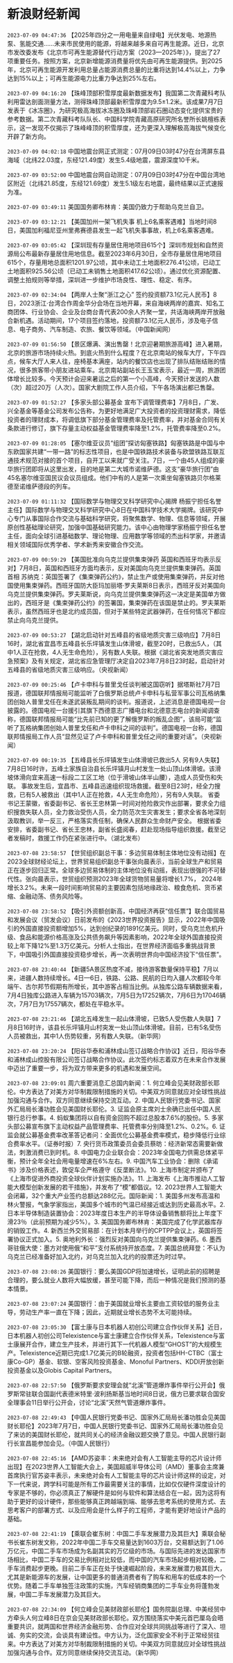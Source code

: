 # 新浪财经新闻
`2023-07-09 04:47:36` 【2025年四分之一用电量来自绿电】光伏发电、地源热泵、氢能交通……未来市民使用的能源，将越来越多来自可再生能源。近日，北京市发改委发布《北京市可再生能源替代行动方案（2023—2025年）》，提出了27项重要任务。按照方案，北京新增能源消费量将优先由可再生能源提供。到2025年，北京可再生能源开发利用总量占能源消费总量的比重将达到14.4%以上，力争达到15%以上；可再生能源电力比重力争达到25%左右。

`2023-07-09 04:16:20` 【珠峰顶部积雪厚度最新数据发布】我国第二次青藏科考队利用雷达剖面测量方法，测得珠峰顶部最新积雪厚度为9.5±1.2米。该成果7月7日发表于《冰冻圈》，为研究极高海拔冰冻圈及珠峰顶部岩石圈动态变化提供宝贵的参考数据。第二次青藏科考队队长、中国科学院青藏高原研究所名誉所长姚檀栋表示，这一发现不仅揭示了珠峰峰顶的积雪厚度，还为更深入理解极高海拔气候变化开辟了新方向。

`2023-07-09 04:02:18` 中国地震台网正式测定：07月09日03时47分在台湾屏东县海域（北纬22.03度，东经121.49度）发生5.4级地震，震源深度10千米。

`2023-07-09 03:52:00` 中国地震台网自动测定：07月09日03时47分在中国台湾地区附近（北纬21.85度，东经121.69度）发生5.1级左右地震，最终结果以正式速报为准。

`2023-07-09 03:49:11` 美国国务卿布林肯：美国仍致力于帮助乌克兰自卫。

`2023-07-09 03:12:21` 【美国加州一架飞机失事 机上6名乘客遇难】当地时间8日，美国加利福尼亚州里弗赛德县发生一起飞机失事事故，机上6名乘客遇难。

`2023-07-09 03:05:42` 【深圳现有存量居住用地项目615个】深圳市规划和自然资源局公布最新存量居住用地信息。截至2023年6月30日，全市存量居住用地项目615个，存量用地总面积1201.97公顷，其中未动工土地面积276.41公顷，已动工土地面积925.56公顷（已动工未销售土地面积417.62公顷）。通过优化资源配置、调整土拍规则等举措，深圳进一步维护市场良性、理性、稳定、有序。

`2023-07-09 02:34:04` 【两岸人士聚“浙江之心” 签约投资额73.1亿元人民币】8日，2023浙江·台湾合作周金华分会场在当地开幕，来自海峡两岸的嘉宾、知名工商团体、行业协会、企业及台商台青代表200余人齐聚一堂，共话海峡两岸开放融合新机遇。活动期间，17个项目签约落地，投资额73.1亿元人民币，涉及电子信息、电子商务、汽车制造、农旅、餐饮等领域。（中国新闻网）

`2023-07-09 01:56:50` 【景区爆满、演出售罄！北京迎暑期旅游高峰】进入暑期，北京的旅游市场持续火热。到底火热到什么程度？在北京南站的候车大厅，下午四点，候车大厅人来人往，座椅基本满座，站内的餐饮店也出现了排队结账结账的情况，很多旅客带小朋友进站乘车。北京南站副站长王玉宝表示，最近一周，旅游团体增长比较多。今天预计会迎来暑运之后的第一个小高峰，今天预计发送的人数（次）超过20万（人次）。国家大剧院工作人员介绍，下午各场演出都已售罄。

`2023-07-09 01:52:27` 【多家头部公募基金 宣布下调管理费率】7月8日，广发、兴全基金等基金公司发布公告称，为更好地满足广大投资者的投资理财需求，降低投资者的理财成本，将调低旗下部分基金管理费率及托管费率，并对基金合同有关条款进行修订，旗下存量主动权益基金管理费率降至1.2%，托管费率降至0.2%。

`2023-07-09 01:28:05` 【塞尔维亚议员“组团”探访匈塞铁路】匈塞铁路是中国与中东欧国家共建“一带一路”的标志性项目，也是中国铁路技术装备与欧盟铁路互联互通技术规范对接的首个项目，自开工以来就广受关注。7日，一个由45人组成的豪华旅行团即将从这里出发，目的地是第二大城市诺维萨德。这支“豪华旅行团”由45名塞尔维亚国民议会议员组成。他们中有的人是第一次乘坐匈塞铁路贝尔格莱德至诺维萨德段的列车。

`2023-07-09 01:11:32` 【国际数学与物理交叉科学研究中心揭牌 杨振宁担任名誉主任】国际数学与物理交叉科学研究中心8日在中国科学技术大学揭牌。该研究中心专门从事国际合作交流与基础科学研究，将聚焦数学、物理、信息等领域，开展原创性基础理论研究，加强中国基础研究能力。该中心由物理学家杨振宁担任名誉主任，面向全球引进基础数学、理论物理、应用数学等领域的杰出科学家，并邀请相关领域国际优秀学者、学术新秀来安徽合作交流。

`2023-07-09 00:59:29` 【美国批准向乌克兰提供集束弹药 英国和西班牙均表示反对】7月8日，英国和西班牙方面均表示，反对美国向乌克兰提供集束弹药。英国首相 苏纳克：英国签署了《集束弹药公约》，禁止生产或使用集束弹药，并反对他国使用集束弹药。西班牙国防大臣玛加丽塔·罗夫莱斯8日表示，西班牙反对美国向乌克兰提供集束弹药。罗夫莱斯说，向乌克兰提供集束弹药这一决定是美国单方做出的，西班牙是《集束弹药公约》的签署国，集束弹药在该国是禁止的。罗夫莱斯表示，虽然西班牙也是北约成员国，但对于某些特定武器弹药，在任何情况下都应禁止向乌克兰提供。

`2023-07-09 00:53:27` 【湖北启动针对五峰县的省级地质灾害三级响应】7月8日16时，湖北省宜昌市五峰县长乐坪镇发生山体滑坡，截至20时，已救出5人，（其中1人正在抢救，4人无生命危险），另有数人失联。根据《湖北省突发地质灾害应急预案》及有关规定，湖北省应急管理厅决定自2023年7月8日23时起，启动针对五峰县的省级地质灾害三级响应。（央视新闻）

`2023-07-09 00:25:46` 【卢卡申科与普里戈任谈判被这国窃听】据塔斯社7月7日报道，德国联邦情报局可能监听了白俄罗斯总统卢卡申科与私营军事公司瓦格纳集团创始人普里戈任在未遂武装叛乱期间的谈判。报道说，上述消息是德国电视一台披露的。德国电视一台援引其旗下西德意志广播电台和北德意志电台的新闻调查称，德国联邦情报局可能“比先前已知的更了解俄罗斯的叛乱企图”，该局可能“监听了瓦格纳集团创始人普里戈任和卢卡申科之间的谈判”。德国电视一台称，德国联邦情报局工作人员“显然见证了卢卡申科和普里戈任之间的重要对话”。（央视新闻）

`2023-07-09 00:19:35` 【五峰县长乐坪镇发生山体滑坡已救出5人 另有9人失联】7月8日16时许，五峰土家族自治县长乐坪镇月山村发生一处山顶山体滑坡。该滑坡体滑向宜来高速一标段二工区工地（位于滑坡山体半山腰），造成人员受伤和失联。 事故发生后，宜昌市、五峰县迅速组织现场救援。截至8日23时，经全力搜救，已有5人被救出（其中1人正在抢救，4人无生命危险），另有9人失联。 省委书记王蒙徽，省委副书记、省长王忠林第一时间对抢险救灾作出部署，要求全力组织搜救失联人员，全力救治受伤人员，全力防范次生灾害发生；要求全省各地深刻汲取教训，举一反三，严格落实责任制，确保人民群众生命财产安全。 根据省委安排，省委副书记、省长王忠林，副省长盛阅春，赶赴现场指导组织救援。截至记者发稿时，救援工作仍在紧张进行中。（湖北发布）

`2023-07-08 23:58:57` 【世贸组织副总干事：多边贸易体制主体地位没有动摇】在2023全球财经论坛上，世界贸易组织副总干事张向晨表示，当前全球生产和贸易正在逐步回归正常。全球多边贸易体制的主体地位没有动摇，表现出很强的不可替代性。张向晨表示，世贸组织预测2023年全球货物贸易量将增长1.7%， 2024年增长3.2%。未来一段时间影响贸易的主要因素包括地缘政治、粮食危机、货币紧缩、金融动荡、债务风险等。

`2023-07-08 23:58:52` 【吸引外资额创新高，中国经济再获“信任票”】联合国贸易和发展会议（贸发会议）日前发布的《2023世界投资报告》显示，2022年中国吸引的外国直接投资额增加5%，达到创纪录的1891亿美元。同时，受乌克兰危机升级、食品和能源价格高涨及公共债务飙升等因素影响，2022年全球外国直接投资较上年下降12%至1.3万亿美元。分析人士指出，在世界经济面临多重挑战背景下，中国吸引外国直接投资稳步增长，再一次表明世界向中国经济投下“信任票”。

`2023-07-08 23:40:44` 【新疆5A景区热度不减，接待游客数量保持平稳】7月以来，进疆人数持续增长。4日—6日，铁路、公路、民航的日均入疆人次都较今年端午、古尔邦节假期有所增长，其中游客占相当比例。从独库公路车辆数据来看，7月4日独库公路进入车辆为15703辆次，7月5日为17252辆次，7月6日为17046辆次，7月7日为17557辆次，都处在平稳水平。

`2023-07-08 23:21:46` 【湖北五峰发生一起山体滑坡，已致5人受伤数人失联】7月8日16时许，该县长乐坪镇月山村突发一处山顶山体滑坡。目前，已有5名受伤人员被救出，其中1人伤势较重，另有数人失联。（新华网）

`2023-07-08 23:20:24` 【阳谷华泰和浦林成山签订战略合作协议】近日，阳谷华泰和浦林成山控股有限公司签订战略合作协议。此次签约标志着双方在未来合作发展中迈出了重要一步，将为双方带来更多的机遇和发展空间。

`2023-07-08 23:09:01` 周六重要消息汇总国内新闻：1. 何立峰会见美财政部长耶伦。中方表达了对美方对华制裁限制措施的关切。中美双方同意就应对全球性挑战加强沟通与合作。双方同意继续保持交流互动。2. 中国人民银行党委书记、国家外汇局局长潘功胜会见美国财长耶伦。3. 证监会原主席刘士余确已出任中国人民银行总行参事。4. 蚂蚁集团将以自有资金回购不超过总股本7.6%的股份。5. 多家头部公募宣布旗下主动权益产品管理费率、托管费率分别降至1.2%、0.2%。6. 证监会就公募基金费率改革答记者问：全面优化公募基金费率模式，稳步降低行业综合费率水平。（证券时报）7. 央行货币政策委员会委员蔡昉：经济新常态需要新做法，刺激消费已到时机。8. 中国电力企业联合会：2023年全国电力供需总体紧平衡，预计全年全社会用电量增速在6%左右。9. 中国汽车工业协会：删除《承诺书》涉及价格表述，敦促车企严格遵守《反垄断法》。10. 上海市制定并颁布了《上海市促进外商投资全球伙伴计划实施办法》。11. 上海发布《上海市推动人工智能大模型创新发展的若干措施》，并发布了“模”都倡议。12. 2023世界人工智能大会闭幕，32个重大产业签约总额达288亿元。国际新闻：1. 美国多州发布高温和林火警报，气象学家指出，美国多个城市的气温已经接近或达到历史最高水平。2. 日本半导体制造装置协会：2023年度日本生产的半导体设备销售额将比上年度下滑23％（此前预期为减少5%）。3. 美国国务卿布林肯：美国完成了化学武器库存的销毁工作。4. 新西兰外交贸易部：在计划本月举行的CPTPP会议上，英国将签署协议正式加入。5. 奥地利外长：强烈反对美国向乌克兰提供集束弹药。6. 墨西哥驻俄大使：墨方对使用俄“和平”支付系统持开放态度。7. 美国总统拜登：不认为乌克兰已经准备好加入北约，对乌克兰加入北约的投票还为时过早。

`2023-07-08 23:08:26` 美国银行：要么美国GDP将加速增长，证明此前的招聘是合理的，要么就业人数将大幅放缓，甚至可能下降，而后一种情况是我们预测的基本情景。

`2023-07-08 23:07:24` 美国银行：由于美国就业增长主要由工资较低的服务业主导，劳动生产率一直在下降；因此，近期就业增长态势不太可能持续。

`2023-07-08 23:05:30` 【富士康与日本机器人初创公司建立合作伙伴关系】近日，日本机器人初创公司Telexistence与富士康建立合作伙伴关系，Telexistence与富士康展开合作，建立生产技术，并进行其下一代机器人模型“GHOST”的大规模生产。Telexistence近期已完成1.7亿美元的B轮融资，投资者包括HH-CTBC（富士康Co-GP）基金、软银、空客风险投资基金、Monoful Partners、KDDI开放创新投资基金以及Globis Capital Partners。

`2023-07-08 22:57:50` 【俄罗斯要求安理会就“北溪”管道爆炸事件举行公开会】俄罗斯常驻联合国副代表德米特里·波利扬斯基当地时间8日说，俄方已要求联合国安全理事会11日举行公开会，讨论“北溪”天然气管道爆炸事件。

`2023-07-08 22:49:43` 【中国人民银行党委书记、国家外汇局局长潘功胜会见美国财长耶伦】2023年7月7日，中国人民银行党委书记、国家外汇局局长潘功胜会见了来访的美国财长耶伦，就共同关心的经济金融议题交换了意见。中国人民银行副行长宣昌能参加会见。（中国人民银行）

`2023-07-08 22:45:16` 【AMD苏姿丰：未来绝对会有人工智能主导的芯片设计师出现】在2023世界人工智能大会上，美国超威半导体公司（AMD）董事会主席兼首席执行官苏姿丰表示，未来绝对会有人工智能主导的芯片设计师这样的设定，对下一代来说，跨学科可能是所有工作最需要关注的事情，比如仅仅硬件深度设计的专家是不够的，你必须真正了解硬件是如何与软件和算法结合在一起，因为这将有助于更好的设计硬件，那些能够真正跨越端到端、能够去思考系统的使用方式、去思考客户的部署方式、以及应用会是什么样子的工程师，才能有更好地设计产品的基础。

`2023-07-08 22:41:19` 【乘联会崔东树：中国二手车发展潜力及其巨大】乘联会秘书长崔东树发文称，2022年中国二手车交易量达到1603万台，交易额达到了1.06万亿元，中国二手车市场成为名副其实的万亿级的市场。与国际先进的发达国家市场相比，中国二手车的交易比例相对比较低，而中国的汽车市场起步相对较晚，二手车消费起步更晚。目前二手车正在处于快速崛起阶段，未来发展潜力极其巨大，尤其是新能源车的发展，让中国更多的普通消费者有了购车和用车的低成本的一个优势。随着二手车单独签注政策的实施，汽车经销商集团的二手车业务将蓬勃发展，中国二手车发展潜力及其巨大。

`2023-07-08 22:34:09` 【何立峰会见美财政部长耶伦】国务院副总理、中美经贸中方牵头人何立峰8日在京会见美财政部长耶伦。双方围绕落实中美元首巴厘岛会晤重要共识，就两国和世界经济金融形势、合作应对全球共同挑战等进行了深入、坦诚、务实的交流，会谈具有建设性。中方认为，泛化国家安全不利于正常经贸往来。中方表达了对美方对华制裁限制措施的关切。中美双方同意就应对全球性挑战加强沟通与合作。双方同意继续保持交流互动。（新华网）


